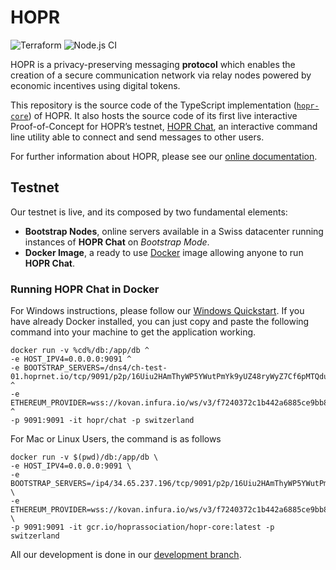 # HOPR

![Terraform](https://github.com/hoprnet/hopr-devops/workflows/Terraform/badge.svg)
![Node.js CI](https://github.com/hoprnet/hopr-core/workflows/Node.js%20CI/badge.svg)

HOPR is a privacy-preserving messaging **protocol** which enables the creation of a secure communication network via relay nodes powered by economic incentives using digital tokens.

This repository is the source code of the TypeScript implementation ([`hopr-core`](https://www.npmjs.com/package/@hoprnet/hopr-core)) of HOPR. It also hosts the source code of its first live interactive Proof-of-Concept for HOPR’s testnet, [HOPR Chat](https://hub.docker.com/r/hopr/chat), an interactive command line utility able to connect and send messages to other users.

For further information about HOPR, please see our [online documentation](https://docs.hoprnet.io/home/).

## Testnet

Our testnet is live, and its composed by two fundamental elements:

* **Bootstrap Nodes**, online servers available in a Swiss datacenter running instances of **HOPR Chat** on *Bootstrap Mode*.
* **Docker Image**, a ready to use [Docker](https://www.docker.com/) image allowing anyone to run **HOPR Chat**.

### Running HOPR Chat in Docker

For Windows instructions, please follow our [Windows Quickstart](https://docs.hoprnet.io/home/getting-started/quickstart/windows-quickstart). If you have already Docker installed, you can just copy and paste the following command into your machine to get the application working.

```
docker run -v %cd%/db:/app/db ^ 
-e HOST_IPV4=0.0.0.0:9091 ^ 
-e BOOTSTRAP_SERVERS=/dns4/ch-test-01.hoprnet.io/tcp/9091/p2p/16Uiu2HAmThyWP5YWutPmYk9yUZ48ryWyZ7Cf6pMTQduvHUS9sGE7 ^ 
-e ETHEREUM_PROVIDER=wss://kovan.infura.io/ws/v3/f7240372c1b442a6885ce9bb825ebc36 ^ 
-p 9091:9091 -it hopr/chat -p switzerland
```

For Mac or Linux Users, the command is as follows

```
docker run -v $(pwd)/db:/app/db \
-e HOST_IPV4=0.0.0.0:9091 \
-e BOOTSTRAP_SERVERS=/ip4/34.65.237.196/tcp/9091/p2p/16Uiu2HAmThyWP5YWutPmYk9yUZ48ryWyZ7Cf6pMTQduvHUS9sGE7 \
-e ETHEREUM_PROVIDER=wss://kovan.infura.io/ws/v3/f7240372c1b442a6885ce9bb825ebc36 \
-p 9091:9091 -it gcr.io/hoprassociation/hopr-core:latest -p switzerland
```

All our development is done in our [development branch](https://github.com/hoprnet/hopr-core/tree/develop).
